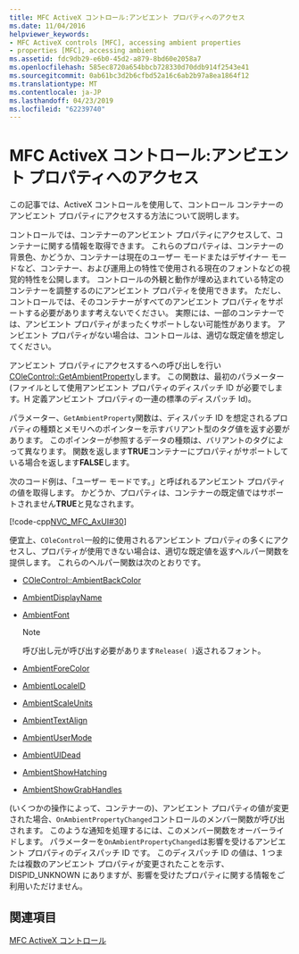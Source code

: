 ```yaml
---
title: MFC ActiveX コントロール:アンビエント プロパティへのアクセス
ms.date: 11/04/2016
helpviewer_keywords:
- MFC ActiveX controls [MFC], accessing ambient properties
- properties [MFC], accessing ambient
ms.assetid: fdc9db29-e6b0-45d2-a879-8bd60e2058a7
ms.openlocfilehash: 585ec8720a654bbcb728330d70ddb914f2543e41
ms.sourcegitcommit: 0ab61bc3d2b6cfbd52a16c6ab2b97a8ea1864f12
ms.translationtype: MT
ms.contentlocale: ja-JP
ms.lasthandoff: 04/23/2019
ms.locfileid: "62239740"
---
```

# <a name="mfc-activex-controls-accessing-ambient-properties"></a>MFC ActiveX コントロール:アンビエント プロパティへのアクセス

この記事では、ActiveX コントロールを使用して、コントロール コンテナーのアンビエント プロパティにアクセスする方法について説明します。

コントロールでは、コンテナーのアンビエント プロパティにアクセスして、コンテナーに関する情報を取得できます。 これらのプロパティは、コンテナーの背景色、かどうか、コンテナーは現在のユーザー モードまたはデザイナー モードなど、コンテナー、および運用上の特性で使用される現在のフォントなどの視覚的特性を公開します。 コントロールの外観と動作が埋め込まれている特定のコンテナーを調整するのにアンビエント プロパティを使用できます。 ただし、コントロールでは、そのコンテナーがすべてのアンビエント プロパティをサポートする必要があります考えないでください。 実際には、一部のコンテナーでは、アンビエント プロパティがまったくサポートしない可能性があります。 アンビエント プロパティがない場合は、コントロールは、適切な既定値を想定してください。

アンビエント プロパティにアクセスするへの呼び出しを行い[COleControl::GetAmbientProperty](../mfc/reference/colecontrol-class.md#getambientproperty)します。 この関数は、最初のパラメーター (ファイルとして使用アンビエント プロパティのディスパッチ ID が必要でします。H 定義アンビエント プロパティの一連の標準のディスパッチ Id)。

パラメーター、`GetAmbientProperty`関数は、ディスパッチ ID を想定されるプロパティの種類とメモリへのポインターを示すバリアント型のタグ値を返す必要があります。 このポインターが参照するデータの種類は、バリアントのタグによって異なります。 関数を返します**TRUE**コンテナーにプロパティがサポートしている場合を返します**FALSE**します。

次のコード例は、「ユーザー モードです。」と呼ばれるアンビエント プロパティの値を取得します。 かどうか、プロパティは、コンテナーの既定値ではサポートされません**TRUE**と見なされます。

[!code-cpp[NVC_MFC_AxUI#30](../mfc/codesnippet/cpp/mfc-activex-controls-accessing-ambient-properties_1.cpp)]

便宜上、`COleControl`一般的に使用されるアンビエント プロパティの多くにアクセスし、プロパティが使用できない場合は、適切な既定値を返すヘルパー関数を提供します。 これらのヘルパー関数は次のとおりです。

- [COleControl::AmbientBackColor](../mfc/reference/colecontrol-class.md#ambientbackcolor)

- [AmbientDisplayName](../mfc/reference/colecontrol-class.md#ambientdisplayname)

- [AmbientFont](../mfc/reference/colecontrol-class.md#ambientfont)

    > [!NOTE]
    >  呼び出し元が呼び出す必要があります`Release( )`返されるフォント。

- [AmbientForeColor](../mfc/reference/colecontrol-class.md#ambientforecolor)

- [AmbientLocaleID](../mfc/reference/colecontrol-class.md#ambientlocaleid)

- [AmbientScaleUnits](../mfc/reference/colecontrol-class.md#ambientscaleunits)

- [AmbientTextAlign](../mfc/reference/colecontrol-class.md#ambienttextalign)

- [AmbientUserMode](../mfc/reference/colecontrol-class.md#ambientusermode)

- [AmbientUIDead](../mfc/reference/colecontrol-class.md#ambientuidead)

- [AmbientShowHatching](../mfc/reference/colecontrol-class.md#ambientshowhatching)

- [AmbientShowGrabHandles](../mfc/reference/colecontrol-class.md#ambientshowgrabhandles)

(いくつかの操作によって、コンテナーの)、アンビエント プロパティの値が変更された場合、`OnAmbientPropertyChanged`コントロールのメンバー関数が呼び出されます。 このような通知を処理するには、このメンバー関数をオーバーライドします。 パラメーターを`OnAmbientPropertyChanged`は影響を受けるアンビエント プロパティのディスパッチ ID です。 このディスパッチ ID の値は、1 つまたは複数のアンビエント プロパティが変更されたことを示す、DISPID_UNKNOWN にありますが、影響を受けたプロパティに関する情報をご利用いただけません。

## <a name="see-also"></a>関連項目

[MFC ActiveX コントロール](../mfc/mfc-activex-controls.md)
